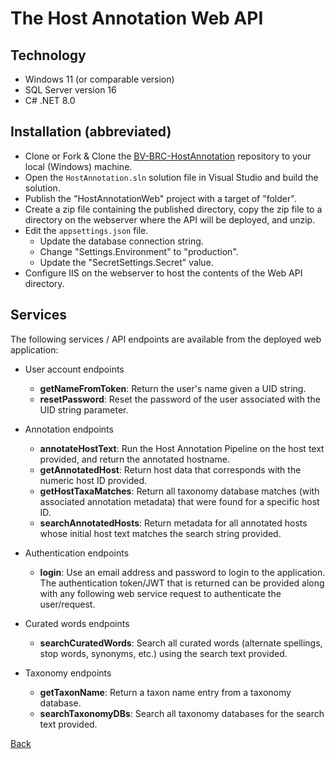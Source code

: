 # The Host Annotation Web API


## Technology
  - Windows 11 (or comparable version)
  - SQL Server version 16
  - C# .NET 8.0


## Installation (abbreviated)

- Clone or Fork & Clone the [BV-BRC-HostAnnotation](https://github.com/BV-BRC/BV-BRC-HostAnnotation) repository to your local (Windows) machine.
- Open the `HostAnnotation.sln` solution file in Visual Studio and build the solution. 
- Publish the "HostAnnotationWeb" project with a target of "folder".
- Create a zip file containing the published directory, copy the zip file to a directory on the webserver where the API will 
be deployed, and unzip.
- Edit the `appsettings.json` file.
	- Update the database connection string.
	- Change "Settings.Environment" to "production".
	- Update the "SecretSettings.Secret" value.
- Configure IIS on the webserver to host the contents of the Web API directory.



## Services

The following services / API endpoints are available from the deployed web application:

- User account endpoints 
	- **getNameFromToken**: Return the user's name given a UID string.
	- **resetPassword**: Reset the password of the user associated with the UID string parameter.

- Annotation endpoints
	- **annotateHostText**: Run the Host Annotation Pipeline on the host text provided, and return the annotated hostname.
	- **getAnnotatedHost**: Return host data that corresponds with the numeric host ID provided.
	- **getHostTaxaMatches**: Return all taxonomy database matches (with associated annotation metadata) that were found for a specific host ID.
	- **searchAnnotatedHosts**: Return metadata for all annotated hosts whose initial host text matches the search string provided.

- Authentication endpoints
	- **login**: Use an email address and password to login to the application. The authentication token/JWT that is returned can
	be provided along with any following web service request to authenticate the user/request.

- Curated words endpoints
	- **searchCuratedWords**: Search all curated words (alternate spellings, stop words, synonyms, etc.) using the search text provided.

- Taxonomy endpoints
	- **getTaxonName**: Return a taxon name entry from a taxonomy database.
	- **searchTaxonomyDBs**: Search all taxonomy databases for the search text provided.


[Back](./README.md)